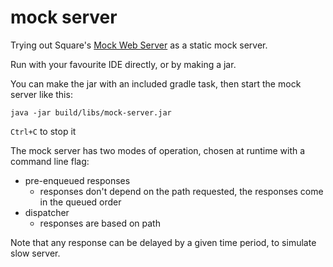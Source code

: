 mock server
==============

Trying out Square's [Mock Web Server](https://github.com/square/okhttp/tree/master/mockwebserver) as a static mock server.

Run with your favourite IDE directly, or by making a jar.

You can make the jar with an included gradle task, then start the mock server like this:

`java -jar build/libs/mock-server.jar`


`Ctrl+C` to stop it

The mock server has two modes of operation, chosen at runtime with a command line flag:

 - pre-enqueued responses
    - responses don't depend on the path requested, the responses come in the queued order
 - dispatcher
    - responses are based on path

Note that any response can be delayed by a given time period, to simulate slow server.